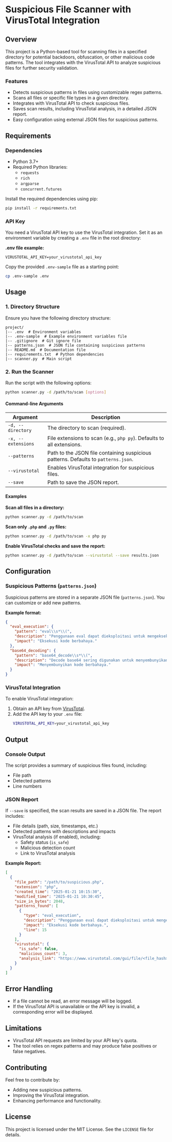 # Suspicious File Scanner with VirusTotal Integration

## Overview

This project is a Python-based tool for scanning files in a specified directory for potential backdoors, obfuscation, or other malicious code patterns. The tool integrates with the VirusTotal API to analyze suspicious files for further security validation.

### Features

- Detects suspicious patterns in files using customizable regex patterns.
- Scans all files or specific file types in a given directory.
- Integrates with VirusTotal API to check suspicious files.
- Saves scan results, including VirusTotal analysis, in a detailed JSON report.
- Easy configuration using external JSON files for suspicious patterns.

## Requirements

### Dependencies

- Python 3.7+
- Required Python libraries:
  - `requests`
  - `rich`
  - `argparse`
  - `concurrent.futures`

Install the required dependencies using pip:

```bash
pip install -r requirements.txt
```

### API Key

You need a VirusTotal API key to use the VirusTotal integration. Set it as an environment variable by creating a `.env` file in the root directory:

**.env file example:**

```
VIRUSTOTAL_API_KEY=your_virustotal_api_key
```

Copy the provided `.env-sample` file as a starting point:

```bash
cp .env-sample .env
```

## Usage

### 1. Directory Structure

Ensure you have the following directory structure:

```
project/
|-- .env  # Environment variables
|-- .env-sample  # Example environment variables file
|-- .gitignore  # Git ignore file
|-- patterns.json  # JSON file containing suspicious patterns
|-- README.md  # Documentation file
|-- requirements.txt  # Python dependencies
|-- scanner.py  # Main script
```

### 2. Run the Scanner

Run the script with the following options:

```bash
python scanner.py -d /path/to/scan [options]
```

#### Command-line Arguments

| Argument           | Description                                                                        |
| ------------------ | ---------------------------------------------------------------------------------- |
| `-d, --directory`  | The directory to scan (required).                                                  |
| `-x, --extensions` | File extensions to scan (e.g., `php py`). Defaults to all extensions.              |
| `--patterns`       | Path to the JSON file containing suspicious patterns. Defaults to `patterns.json`. |
| `--virustotal`     | Enables VirusTotal integration for suspicious files.                               |
| `--save`           | Path to save the JSON report.                                                      |

#### Examples

**Scan all files in a directory:**

```bash
python scanner.py -d /path/to/scan
```

**Scan only `.php` and `.py` files:**

```bash
python scanner.py -d /path/to/scan -x php py
```

**Enable VirusTotal checks and save the report:**

```bash
python scanner.py -d /path/to/scan --virustotal --save results.json
```

## Configuration

### Suspicious Patterns (`patterns.json`)

Suspicious patterns are stored in a separate JSON file (`patterns.json`). You can customize or add new patterns.

**Example format:**

```json
{
  "eval_execution": {
    "pattern": "eval\\s*\\(",
    "description": "Penggunaan eval dapat dieksploitasi untuk mengeksekusi kode arbitrer.",
    "impact": "Eksekusi kode berbahaya."
  },
  "base64_decoding": {
    "pattern": "base64_decode\\s*\\(",
    "description": "Decode base64 sering digunakan untuk menyembunyikan kode.",
    "impact": "Menyembunyikan kode berbahaya."
  }
}
```

### VirusTotal Integration

To enable VirusTotal integration:

1. Obtain an API key from [VirusTotal](https://www.virustotal.com/).
2. Add the API key to your `.env` file:
   ```bash
   VIRUSTOTAL_API_KEY=your_virustotal_api_key
   ```

## Output

### Console Output

The script provides a summary of suspicious files found, including:

- File path
- Detected patterns
- Line numbers

### JSON Report

If `--save` is specified, the scan results are saved in a JSON file. The report includes:

- File details (path, size, timestamps, etc.)
- Detected patterns with descriptions and impacts
- VirusTotal analysis (if enabled), including:
  - Safety status (`is_safe`)
  - Malicious detection count
  - Link to VirusTotal analysis

**Example Report:**

```json
[
  {
    "file_path": "/path/to/suspicious.php",
    "extension": "php",
    "created_time": "2025-01-21 10:15:30",
    "modified_time": "2025-01-21 10:30:45",
    "size_in_bytes": 2048,
    "patterns_found": [
      {
        "type": "eval_execution",
        "description": "Penggunaan eval dapat dieksploitasi untuk mengeksekusi kode arbitrer.",
        "impact": "Eksekusi kode berbahaya.",
        "line": 15
      }
    ],
    "virustotal": {
      "is_safe": false,
      "malicious_count": 3,
      "analysis_link": "https://www.virustotal.com/gui/file/<file_hash>"
    }
  }
]
```

## Error Handling

- If a file cannot be read, an error message will be logged.
- If the VirusTotal API is unavailable or the API key is invalid, a corresponding error will be displayed.

## Limitations

- VirusTotal API requests are limited by your API key's quota.
- The tool relies on regex patterns and may produce false positives or false negatives.

## Contributing

Feel free to contribute by:

- Adding new suspicious patterns.
- Improving the VirusTotal integration.
- Enhancing performance and functionality.

## License

This project is licensed under the MIT License. See the `LICENSE` file for details.
